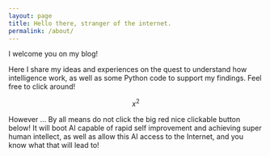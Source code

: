 ```yaml
---
layout: page
title: Hello there, stranger of the internet.
permalink: /about/
---
```


<script type="text/javascript"
   src="http://cdn.mathjax.org/mathjax/latest/MathJax.js">
</script>

<script type="text/javascript"
   src="http://cdn.mathjax.org/mathjax/latest/MathJax.js?config=TeX-AMS-MML_HTMLorMML">
</script>

I welcome you on my blog! 

Here I share my ideas and experiences on the quest to understand how intelligence work, as well as some Python code to support my findings. Feel free to click around! 

$$ x^2 $$

However ... By all means do not click the big red nice clickable button below! It will boot AI capable of rapid self improvement and achieving super human intellect, as well as allow this AI access to the Internet, and you know what that will lead to!
